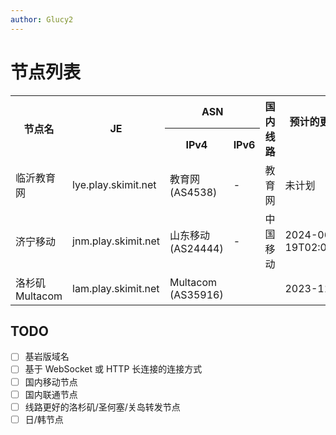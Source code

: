 ```yaml
---
author: Glucy2
---
```

# 节点列表
<!--
::: tip
加入时若要指定 IPv4 或 IPv6 ， 可以在域名前加 `4.` 或 `6.`  
如指定临沂3节点 IPv6 则使用 `6.ly-3.skimit.net`
:::

## 原版直接连接
-->
<table id="normal">
    <tr>
        <th rowspan="2">节点名</th>
        <th rowspan="2">JE</th>
        <th colspan="2">ASN</th>
        <th rowspan="2">国内线路</th>
        <th rowspan="2">预计的更改或移除时间</th>
    </tr>
    <tr>
        <th>IPv4</th>
        <th>IPv6</th>
    </tr>
    <tr>
        <td>临沂教育网</td>
        <td>lye.play.skimit.net</td>
        <td>教育网 (AS4538)</td>
        <td>-</td>
        <td>教育网</td>
        <td>未计划</td>
    </tr>
    <tr>
        <td>济宁移动</td>
        <td>jnm.play.skimit.net</td>
        <td>山东移动 (AS24444)</td>
        <td>-</td>
        <td>中国移动</td>
        <td>2024-06-19T02:05:00+08:00</td>
    </tr>
    <tr>
        <td>洛杉矶Multacom</td>
        <td>lam.play.skimit.net</td>
        <td colspan="2">Multacom (AS35916)</td>
        <td></td>
        <td>2023-11-14</td>
    </tr>
<!--
    还没上线的
    <tr>
        <td>义乌电信</td>
        <td>ywp.play.skimit.net</td>
        <td>中国电信 (AS4134)</td>
        <td>-</td>
        <td>中国电信</td>
        <td>2023-08</td>
    </tr>
    <tr>
        <td>枣庄BGP</td>
        <td>zzs.play.skimit.net</td>
        <td>山东亿信通 (AS139180)</td>
        <td>-</td>
        <td>中国电信/中国移动/中国联通</td>
        <td>未计划</td>
    </tr>
    <tr>
        <td>枣庄电信</td>
        <td>zzm.play.skimit.net</td>
        <td>枣庄电信 (AS137690)</td>
        <td>-</td>
        <td>中国电信</td>
        <td>未计划</td>
    </tr>
    <tr>
        <td>宿迁电信</td>
        <td>sqq.play.skimit.net</td>
        <td>中国电信 (AS4134)</td>
        <td>-</td>
        <td>中国电信</td>
        <td>2023-08-27T12:18:36+08:00</td>
    </tr>
    <tr>
        <td>上海BGP</td>
        <td>shq.play.skimit.net</td>
        <td colspan="2">青云 (AS59078)</td>
        <td>中国电信/中国移动/中国联通</td>
        <td>2024-05-29T19:58:09+08:00</td>
    </tr>
    <tr>
        <td>香港CLD（建设中）</td>
        <td>hkd.play.skimit.net</td>
        <td>Cloudie (AS55933)</td>
        <td><p>Cloudie (AS55933)</p><p>Huricane Electric (AS6939)</p></td>
        <td></td>
        <td>2025-05-02</td>
    </tr>
    <tr>
        <td>香港腾讯云</td>
        <td>hkt.play.skimit.net</td>
        <td>腾讯云 (AS132203)</td>
        <td>Huricane Electric (AS6939)</td>
        <td></td>
        <td>2023-09-03T15:35:40+08:00</td>
    </tr>
-->
</table>

## TODO

- [ ] 基岩版域名
- [ ] 基于 WebSocket 或 HTTP 长连接的连接方式
- [ ] 国内移动节点
- [ ] 国内联通节点
- [ ] 线路更好的洛杉矶/圣何塞/关岛转发节点
- [ ] 日/韩节点
<!--
## 使用 RakNet 协议连接
::: tip
使用此类节点需要安装 [Raknetify](/模组仓库#raknetify) 模组
:::
<table>
    <tr>
        <th>节点名</th>
        <th>JE</th>
    </tr>
    <tr>
        <td>临沂1</td>
        <td>raknet;ly-1.skimit.net</td>
    </tr>
    <tr>
        <td>临沂3</td>
        <td>raknet;ly-3.skimit.net</td>
    </tr>
    <tr>
        <td>福州1</td>
        <td>raknet;fz-1.skimit.net</td>
    </tr>
    <tr>
        <td>青岛1</td>
        <td>raknet;qd-1.skimit.net</td>
    </tr>
</table>
-->